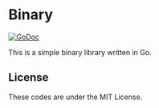 # Binary

[![GoDoc](https://godoc.org/github.com/beito123/binary?status.svg)](https://godoc.org/github.com/beito123/binary)

This is a simple binary library written in Go.

## License
These codes are under the MIT License.

